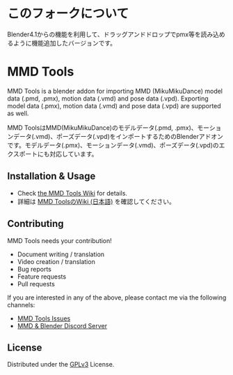 # このフォークについて
Blender4.1からの機能を利用して、ドラッグアンドドロップでpmx等を読み込めるように機能追加したバージョンです。


# MMD Tools
MMD Tools is a blender addon for importing MMD (MikuMikuDance) model data (.pmd, .pmx), motion data (.vmd) and pose data (.vpd). Exporting model data (.pmx), motion data (.vmd) and pose data (.vpd) are supported as well.

MMD ToolsはMMD(MikuMikuDance)のモデルデータ(.pmd, .pmx)、モーションデータ(.vmd)、ポーズデータ(.vpd)をインポートするためのBlenderアドオンです。モデルデータ(.pmx)、モーションデータ(.vmd)、ポーズデータ(.vpd)のエクスポートにも対応しています。

## Installation & Usage
- Check [the MMD Tools Wiki](https://mmd-blender.fandom.com/wiki/MMD_Tools) for details.
- 詳細は [MMD ToolsのWiki (日本語)](https://mmd-blender.fandom.com/ja/wiki/MMD_Tools) を確認してください。

## Contributing
MMD Tools needs your contribution!

- Document writing / translation
- Video creation / translation
- Bug reports
- Feature requests
- Pull requests

If you are interested in any of the above, please contact me via the following channels:
- [MMD Tools Issues](https://github.com/UuuNyaa/blender_mmd_tools/issues)
- [MMD & Blender Discord Server](https://discord.gg/zRgUkuaPWw)

## License
Distributed under the [GPLv3](LICENSE) License.
